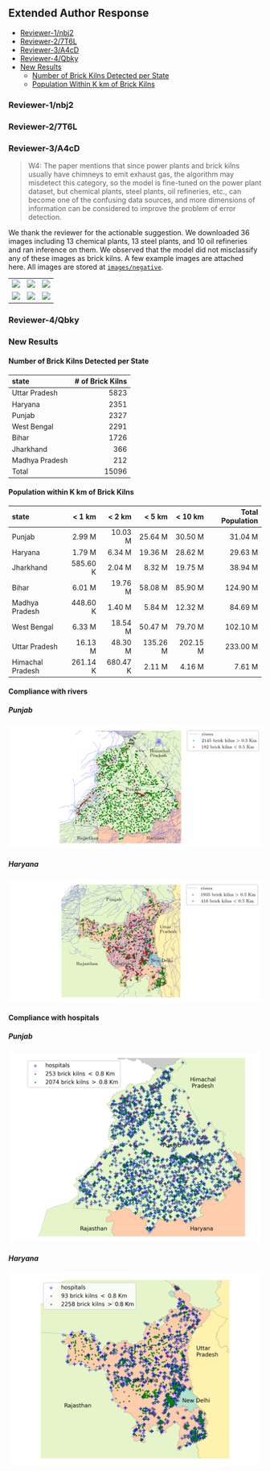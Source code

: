 ## Extended Author Response

- [Reviewer-1/nbj2](#reviewer-1nbj2)
- [Reviewer-2/7T6L](#reviewer-27t6l)
- [Reviewer-3/A4cD](#reviewer-3a4cd)
- [Reviewer-4/Qbky](#reviewer-4qbky)
- [New Results](#new-results)
    - [Number of Brick Kilns Detected per State](#number-of-brick-kilns-detected-per-state)
    - [Population Within K km of Brick Kilns](#population-within-k-km-of-brick-kilns)

### Reviewer-1/nbj2

### Reviewer-2/7T6L

### Reviewer-3/A4cD

> W4: The paper mentions that since power plants and brick kilns usually have chimneys to emit exhaust gas, the algorithm may misdetect this category, so the model is fine-tuned on the power plant dataset, but chemical plants, steel plants, oil refineries, etc., can become one of the confusing data sources, and more dimensions of information can be considered to improve the problem of error detection.

We thank the reviewer for the actionable suggestion. We downloaded 36 images including 13 chemical plants, 13 steel plants, and 10 oil refineries and ran inference on them. We observed that the model did not misclassify any of these images as brick kilns. A few example images are attached here. All images are stored at [`images/negative`](images/negative/).

| | | |
|:-------------------------:|:-------------------------:|:-------------------------:|
|![](images/negative/11.67,78.09.png)|![](images/negative/30.31,75.05.png)|![](images/negative/19.06,73.03.png)|
|![](images/negative/28.59,77.31.png)|![](images/negative/21.17,81.38.png)|![](images/negative/24.25,78.16.png)|

### Reviewer-4/Qbky


### New Results

#### Number of Brick Kilns Detected per State

| state          |   # of Brick Kilns |
|:---------------|-------------------:|
| Uttar Pradesh  |               5823 |
| Haryana        |               2351 |
| Punjab         |               2327 |
| West Bengal    |               2291 |
| Bihar          |               1726 |
| Jharkhand      |                366 |
| Madhya Pradesh |                212 |
| Total          |              15096 |

#### Population within K km of Brick Kilns

|     state |   < 1 km |   < 2 km |   < 5 km |   < 10 km |   Total Population |
|:----------|---------:|---------:|---------:|----------:|-------------------:|
|    Punjab |   2.99 M |  10.03 M |  25.64 M |   30.50 M |            31.04 M |
|   Haryana |   1.79 M |   6.34 M |  19.36 M |   28.62 M |            29.63 M |
| Jharkhand | 585.60 K |   2.04 M |   8.32 M |   19.75 M |            38.94 M |
|     Bihar |   6.01 M |  19.76 M |  58.08 M |   85.90 M |           124.90 M |
| Madhya Pradesh | 448.60 K |   1.40 M |   5.84 M |   12.32 M |            84.69 M |
|    West Bengal |   6.33 M |  18.54 M |  50.47 M |   79.70 M |           102.10 M |
|  Uttar Pradesh |  16.13 M |  48.30 M | 135.26 M |  202.15 M |           233.00 M |
| Himachal Pradesh | 261.14 K | 680.47 K |   2.11 M |    4.16 M |             7.61 M |

#### Compliance with rivers

##### Punjab

![](images/punjab_bk_river.png)
<!-- Fix height with original aspect ratio-->
<!-- <img src="images/punjab_bk_river.png" width="100%" height="auto"> -->

##### Haryana

![](images/haryana_bk_river.png)

#### Compliance with hospitals

##### Punjab

![](images/punjab_bk_hosp.png)

##### Haryana

![](images/haryana_bk_hosp.png)